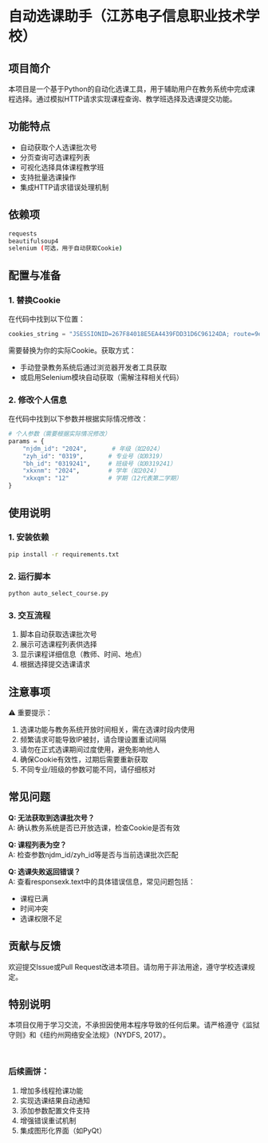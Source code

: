 # 自动选课助手（江苏电子信息职业技术学校）

## 项目简介
本项目是一个基于Python的自动化选课工具，用于辅助用户在教务系统中完成课程选择。通过模拟HTTP请求实现课程查询、教学班选择及选课提交功能。

## 功能特点
- 自动获取个人选课批次号
- 分页查询可选课程列表
- 可视化选择具体课程教学班
- 支持批量选课操作
- 集成HTTP请求错误处理机制

## 依赖项
```bash
requests
beautifulsoup4
selenium (可选，用于自动获取Cookie)
```

## 配置与准备

### 1. 替换Cookie
在代码中找到以下位置：
```python
cookies_string = "JSESSIONID=267F84018E5EA4439FDD31D6C96124DA; route=9e4eecea493e42c3ec7d850aa5b4b0bb"
```
需要替换为你的实际Cookie。获取方式：
- 手动登录教务系统后通过浏览器开发者工具获取
- 或启用Selenium模块自动获取（需解注释相关代码）

### 2. 修改个人信息
在代码中找到以下参数并根据实际情况修改：
```python
# 个人参数（需要根据实际情况修改）
params = {
    "njdm_id": "2024",       # 年级（如2024）
    "zyh_id": "0319",       # 专业号（如0319）
    "bh_id": "0319241",     # 班级号（如0319241）
    "xkxnm": "2024",        # 学年（如2024）
    "xkxqm": "12"           # 学期（12代表第二学期）
}
```

## 使用说明

### 1. 安装依赖
```bash
pip install -r requirements.txt
```

### 2. 运行脚本
```bash
python auto_select_course.py
```

### 3. 交互流程
1. 脚本自动获取选课批次号
2. 展示可选课程列表供选择
3. 显示课程详细信息（教师、时间、地点）
4. 根据选择提交选课请求

## 注意事项
⚠️ 重要提示：
1. 选课功能与教务系统开放时间相关，需在选课时段内使用
2. 频繁请求可能导致IP被封，请合理设置重试间隔
3. 请勿在正式选课期间过度使用，避免影响他人
4. 确保Cookie有效性，过期后需要重新获取
5. 不同专业/班级的参数可能不同，请仔细核对

## 常见问题
**Q: 无法获取到选课批次号？**  
A: 确认教务系统是否已开放选课，检查Cookie是否有效

**Q: 课程列表为空？**  
A: 检查参数njdm_id/zyh_id等是否与当前选课批次匹配

**Q: 选课失败返回错误？**  
A: 查看responsexk.text中的具体错误信息，常见问题包括：
  - 课程已满
  - 时间冲突
  - 选课权限不足

## 贡献与反馈
欢迎提交Issue或Pull Request改进本项目。请勿用于非法用途，遵守学校选课规定。

## 特别说明
本项目仅用于学习交流，不承担因使用本程序导致的任何后果。请严格遵守《监狱守则》和《纽约州网络安全法规》（NYDFS, 2017）。
```


```

### 后续画饼：
1. 增加多线程抢课功能
2. 实现选课结果自动通知
3. 添加参数配置文件支持
4. 增强错误重试机制
5. 集成图形化界面（如PyQt）
